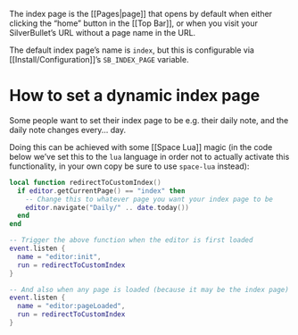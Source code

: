 The index page is the [[Pages|page]] that opens by default when either clicking the “home” button in the [[Top Bar]], or when you visit your SilverBullet’s URL without a page name in the URL.

The default index page’s name is `index`, but this is configurable via [[Install/Configuration]]’s `SB_INDEX_PAGE` variable.

# How to set a dynamic index page
Some people want to set their index page to be e.g. their daily note, and the daily note changes every... day. 

Doing this can be achieved with some [[Space Lua]] magic (in the code below we’ve set this to the `lua` language in order not to actually activate this functionality, in your own copy be sure to use `space-lua` instead):

```lua
local function redirectToCustomIndex()
  if editor.getCurrentPage() == "index" then
    -- Change this to whatever page you want your index page to be
    editor.navigate("Daily/" .. date.today())
  end
end

-- Trigger the above function when the editor is first loaded
event.listen {
  name = "editor:init",
  run = redirectToCustomIndex
}

-- And also when any page is loaded (because it may be the index page)
event.listen {
  name = "editor:pageLoaded",
  run = redirectToCustomIndex
}
```